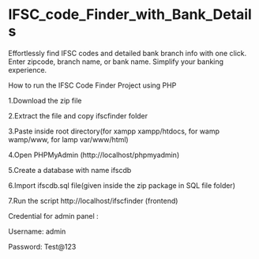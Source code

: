 # IFSC_code_Finder_with_Bank_Details
Effortlessly find IFSC codes and detailed bank branch info with one click. Enter zipcode, branch name, or bank name. Simplify your banking experience.

How to run the IFSC Code Finder Project using PHP


1.Download the zip file

2.Extract the file and copy ifscfinder folder

3.Paste inside root directory(for xampp xampp/htdocs, for wamp wamp/www, for lamp var/www/html)

4.Open PHPMyAdmin (http://localhost/phpmyadmin)

5.Create a database with name ifscdb

6.Import ifscdb.sql file(given inside the zip package in SQL file folder)

7.Run the script http://localhost/ifscfinder (frontend)


Credential for admin panel :

Username: admin

Password: Test@123
